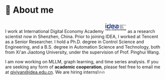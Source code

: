 # 📎 About me

I work at International Digital Economy Academy <img src='./images/IDEA.png' style='width: 5em;'> as a research scientist now in Shenzhen, China. 
Prior to joining IDEA, I worked at Tencent as a Senior Researcher.
I hold a Ph.D. degree in Control Science and Engineering, and a B.S. degree in Automation Science and Technology, both from Xi'an Jiaotong University, under the supervision of Prof. Pinghui Wang. 

I am now working on MLLM, graph learning, and time series analysis. If you are seeking any form of **academic cooperation**, please feel free to email me at [qiyiyan@idea.edu.cn](mailto:qiyiyan@idea.edu.cn). We are hiring interns!🔥🔥
